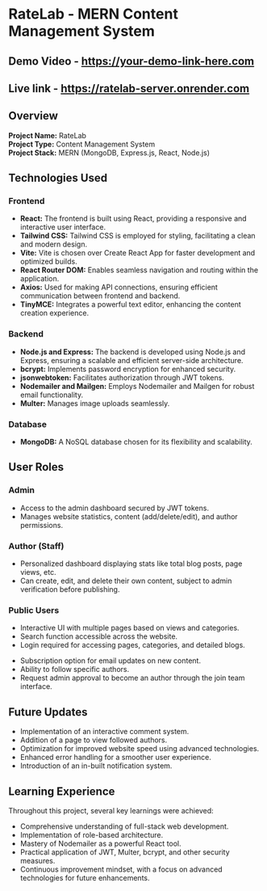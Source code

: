 # RateLab - MERN Content Management System

## Demo Video - https://your-demo-link-here.com

## Live link   - https://ratelab-server.onrender.com

## Overview

**Project Name:** RateLab  
**Project Type:** Content Management System  
**Project Stack:** MERN (MongoDB, Express.js, React, Node.js)



## Technologies Used

### Frontend

- **React:** The frontend is built using React, providing a responsive and interactive user interface.
- **Tailwind CSS:** Tailwind CSS is employed for styling, facilitating a clean and modern design.
- **Vite:** Vite is chosen over Create React App for faster development and optimized builds.
- **React Router DOM:** Enables seamless navigation and routing within the application.
- **Axios:** Used for making API connections, ensuring efficient communication between frontend and backend.
- **TinyMCE:** Integrates a powerful text editor, enhancing the content creation experience.

### Backend

- **Node.js and Express:** The backend is developed using Node.js and Express, ensuring a scalable and efficient server-side architecture.
- **bcrypt:** Implements password encryption for enhanced security.
- **jsonwebtoken:** Facilitates authorization through JWT tokens.
- **Nodemailer and Mailgen:** Employs Nodemailer and Mailgen for robust email functionality.
- **Multer:** Manages image uploads seamlessly.

### Database

- **MongoDB:** A NoSQL database chosen for its flexibility and scalability.

## User Roles

### Admin

- Access to the admin dashboard secured by JWT tokens.
- Manages website statistics, content (add/delete/edit), and author permissions.

### Author (Staff)

- Personalized dashboard displaying stats like total blog posts, page views, etc.
- Can create, edit, and delete their own content, subject to admin verification before publishing.

### Public Users

- Interactive UI with multiple pages based on views and categories.
- Search function accessible across the website.
- Login required for accessing pages, categories, and detailed blogs.
<!-- - Registration includes a forgot password feature via Nodemailer. -->
- Subscription option for email updates on new content.
- Ability to follow specific authors.
- Request admin approval to become an author through the join team interface.

## Future Updates

- Implementation of an interactive comment system.
- Addition of a page to view followed authors.
- Optimization for improved website speed using advanced technologies.
- Enhanced error handling for a smoother user experience.
- Introduction of an in-built notification system.

## Learning Experience

Throughout this project, several key learnings were achieved:

- Comprehensive understanding of full-stack web development.
- Implementation of role-based architecture.
- Mastery of Nodemailer as a powerful React tool.
- Practical application of JWT, Multer, bcrypt, and other security measures.
- Continuous improvement mindset, with a focus on advanced technologies for future enhancements.




